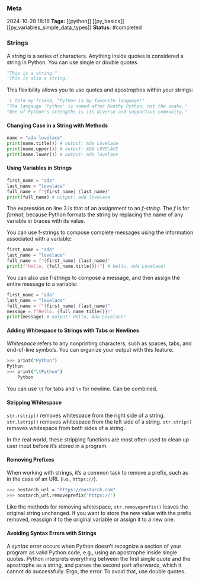 ### Meta
2024-10-28 18:16
**Tags:** [[python]] [[py_basics]] [[py_variables_simple_data_types]]
**Status:** #completed 

### Strings
A *string* is a series of characters. Anything inside quotes is considered a string in Python. You can use single or double quotes.
```Python title:example.py
"This is a string."
'This is also a string.'
```

This flexibility allows you to use quotes and apostrophes within your strings:
```Python title:example.py
'I told my friend, "Python is my favorite language!"'
"Tha langauge 'Python' is named after Monthy Python, not the snake."
"One of Python's strengths is its diverse and supportive community."
```

#### Changing Case in a String with Methods
```Python title:example.py
name = "ada lovelace"
print(name.title()) # output: Ada Lovelace
print(name.upper()) # output: ADA LOVELACE
print(name.lower()) # output: ada lovelace
```

#### Using Variables in Strings
```Python title:example.py
first_name = "ada"
last_name = "lovelace"
full_name = f"{first_name} {last_name}"
print(full_name) # output: ada lovelace
```

The expression on line 3 is that of an assignment to an *f-string*. The *f* is for *format*, because Python formats the string by replacing the name of any variable in braces with its value.

You can use f-strings to compose complete messages using the information associated with a variable:
```Python title:example.py
first_name = "ada"
last_name = "lovelace"
full_name = f"{first_name} {last_name}"
print(f"Hello, {full_name.title()}!") # Hello, Ada Lovelace!
```

You can also use f-strings to compose a message, and then assign the entire message to a variable:
```Python title:example.py
first_name = "ada"
last_name = "lovelace"
full_name = f"{first_name} {last_name}"
message = f"Hello, {full_name.title()}!"
print(message) # output: Hello, Ada Lovelace!
```

#### Adding Whitespace to Strings with Tabs or Newlines
*Whitespace* refers to any nonprinting characters, such as spaces, tabs, and end-of-line symbols. You can organize your output with this feature.
```BASH title:example.sh
>>> print("Python")
Python
>>> print("\tPython")
	Python
```

You can use `\t` for tabs and `\n` for newline. Can be combined.

#### Stripping Whitespace
`str.rstrip()` removes whitespace from the right side of a string.
`str.lstrip()` removes whitespace from the left side of a string.
`str.strip()` removes whitespace from both sides of a string.

In the real world, these stripping functions are most often used to clean up user input before it’s stored in a program.
#### Removing Prefixes
When working with strings, it’s a common task to remove a prefix, such as in the case of an URL (i.e., `https://`).
```BASH title:example.sh
>>> nostarch_url = "https://nostarch.com"
>>> nostarch_url.removeprefix('https://')
```

Like the methods for removing whitespace, `str.removeprefix()` leaves the original string unchanged. If you want to store the new value with the prefix removed, reassign it to the original variable or assign it to a new one.

#### Avoiding Syntax Errors with Strings
A *syntax error* occurs when Python doesn’t recognize a section of your program as valid Python code, e.g., using an apostrophe inside single quotes. Python interprets everything between the first single quote and the apostrophe as a string, and parses the second part afterwards, which it cannot do successfully. Ergo, the error. To avoid that, use double quotes.